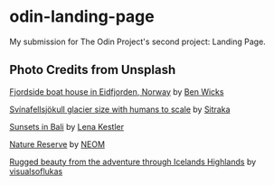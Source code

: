 # odin-landing-page

My submission for The Odin Project's second project: Landing Page.

## Photo Credits from Unsplash

[Fjordside boat house in Eidfjorden, Norway](https://images.unsplash.com/photo-1705522369595-40d0b2667739?q=80&w=2119&auto=format&fit=crop&ixlib=rb-4.0.3&ixid=M3wxMjA3fDB8MHxwaG90by1wYWdlfHx8fGVufDB8fHx8fA%3D%3D) by [Ben Wicks](https://unsplash.com/@profwicks)

[Svínafellsjökull glacier size with humans to scale](https://images.unsplash.com/photo-1705971842970-44f377f1c1cd?q=80&w=1974&auto=format&fit=crop&ixlib=rb-4.0.3&ixid=M3wxMjA3fDB8MHxwaG90by1wYWdlfHx8fGVufDB8fHx8fA%3D%3D) by [Sitraka](https://unsplash.com/@srakotoarivelo7)

[Sunsets in Bali](https://images.unsplash.com/photo-1703159424431-a02e4890a8a6?q=80&w=1974&auto=format&fit=crop&ixlib=rb-4.0.3&ixid=M3wxMjA3fDB8MHxwaG90by1wYWdlfHx8fGVufDB8fHx8fA%3D%3D) by [Lena Kestler](https://unsplash.com/@lenakestler)

[Nature Reserve](https://images.unsplash.com/photo-1682687221175-fd40bbafe6ca?q=80&w=2070&auto=format&fit=crop&ixlib=rb-4.0.3&ixid=M3wxMjA3fDF8MHxwaG90by1wYWdlfHx8fGVufDB8fHx8fA%3D%3D) by [NEOM](https://unsplash.com/@neom)

[Rugged beauty from the adventure through Icelands Highlands](https://images.unsplash.com/photo-1705931622510-096b8faf03ce?q=80&w=1965&auto=format&fit=crop&ixlib=rb-4.0.3&ixid=M3wxMjA3fDB8MHxwaG90by1wYWdlfHx8fGVufDB8fHx8fA%3D%3D) by [visualsoflukas](https://unsplash.com/@lukas_blass)

